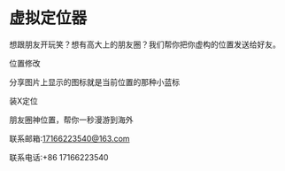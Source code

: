 # 虚拟定位器

想跟朋友开玩笑？想有高大上的朋友圈？我们帮你把你虚构的位置发送给好友。

位置修改

 分享图片上显示的图标就是当前位置的那种小蓝标
 
装X定位

 朋友圈神位置，帮你一秒漫游到海外
 
 联系邮箱:17166223540@163.com
 
 联系电话:+86 17166223540
